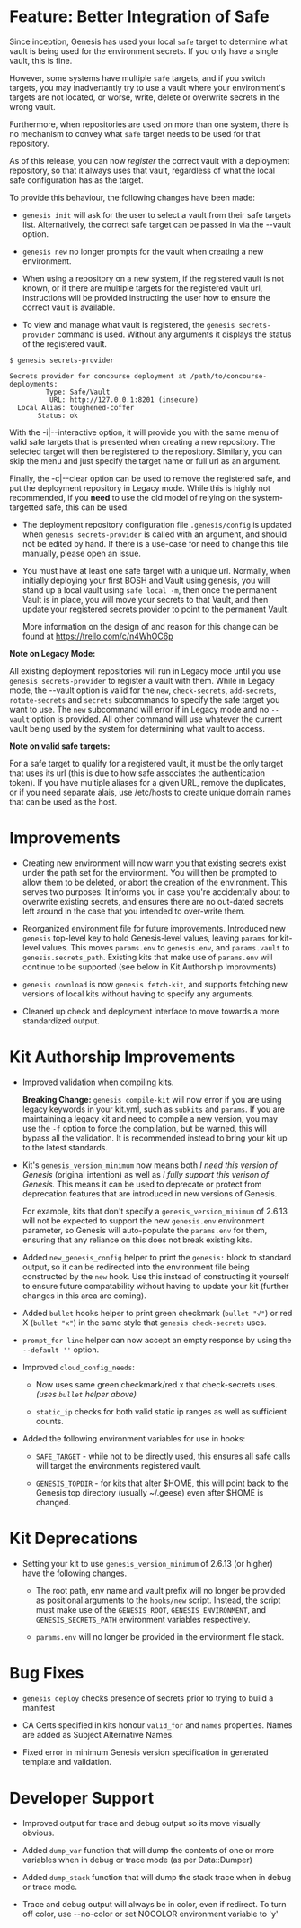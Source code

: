 # Feature: Better Integration of Safe

Since inception, Genesis has used your local `safe` target to determine what
vault is being used for the environment secrets.  If you only have a single
vault, this is fine.

However, some systems have multiple `safe` targets, and if you switch targets,
you may inadvertantly try to use a vault where your environment's targets are
not located, or worse, write, delete or overwrite secrets in the wrong
vault.

Furthermore, when repositories are used on more than one system, there is no
mechanism to convey what `safe` target needs to be used for that repository.

As of this release, you can now _register_ the correct vault with a deployment
repository, so that it always uses that vault, regardless of what the local
safe configuration has as the target.

To provide this behaviour, the following changes have been made:

- `genesis init` will ask for the user to select a vault from their safe
  targets list.  Alternatively, the correct safe target can be passed in via
  the --vault <target> option.

- `genesis new` no longer prompts for the vault when creating a new
  environment.

- When using a repository on a new system, if the registered vault is not
  known, or if there are multiple targets for the registered vault url,
  instructions will be provided instructing the user how to ensure the
  correct vault is available.

- To view and manage what vault is registered, the `genesis secrets-provider`
  command is used.  Without any arguments it displays the status of the
  registered vault.

```
$ genesis secrets-provider

Secrets provider for concourse deployment at /path/to/concourse-deployments:
         Type: Safe/Vault
          URL: http://127.0.0.1:8201 (insecure)
  Local Alias: toughened-coffer
       Status: ok
```

  With the -i|--interactive option, it will provide you with the same menu of
  valid safe targets that is presented when creating a new repository.  The
  selected target will then be registered to the repository.  Similarly, you
  can skip the menu and just specify the target name or full url as an
  argument.

  Finally, the -c|--clear option can be used to remove the registered safe,
  and put the deployment repository in Legacy mode.  While this is highly not
  recommended, if you **need** to use the old model of relying on the system-
  targetted safe, this can be used.

- The deployment repository configuration file `.genesis/config` is updated
  when `genesis secrets-provider` is called with an argument, and should not
  be edited by hand.  If there is a use-case for need to change this file
  manually, please open an issue.

- You must have at least one safe target with a unique url.  Normally, when
  initially deploying your first BOSH and Vault using genesis, you will stand
  up a local vault using `safe local -m`, then once the permanent Vault is in
  place, you will move your secrets to that Vault, and then update your
  registered secrets provider to point to the permanent Vault.

  More information on the design of and reason for this change can be found at
  https://trello.com/c/n4WhOC6p

**Note on Legacy Mode:**

All existing deployment repositories will run in Legacy mode until you use
`genesis secrets-provider` to register a vault with them.  While in Legacy
mode, the --vault option is valid for the `new`, `check-secrets`, `add-secrets`,
`rotate-secrets` and `secrets` subcommands to specify the safe target you want
to use.  The `new` subcommand will error if in Legacy mode and no `--vault`
option is provided.  All other command will use whatever the current vault
being used by the system for determining what vault to access.

**Note on valid safe targets:**

For a safe target to qualify for a registered vault, it must be the
only target that uses its url (this is due to how safe associates the
authentication token).  If you have multiple aliases for a given URL, remove
the duplicates, or if you need separate alais, use /etc/hosts to create unique
domain names that can be used as the host.

# Improvements

- Creating new environment will now warn you that existing secrets exist under
  the path set for the environment.  You will then be prompted to allow them
  to be deleted, or abort the creation of the environment.  This serves two
  purposes: It informs you in case you're accidentally about to overwrite
  existing secrets, and ensures there are no out-dated secrets left around in
  the case that you intended to over-write them.

- Reorganized environment file for future improvements.  Introduced new
  `genesis` top-level key to hold Genesis-level values, leaving `params` for
  kit-level values.  This moves `params.env` to `genesis.env`, and
  `params.vault` to `genesis.secrets_path`.  Existing kits that make use of
  `params.env` will continue to be supported (see below in Kit Authorship
  Improvments)

- `genesis download` is now `genesis fetch-kit`, and supports fetching new
  versions of local kits without having to specify any arguments.

- Cleaned up check and deployment interface to move towards a more standardized
  output.

# Kit Authorship Improvements

- Improved validation when compiling kits.

  **Breaking Change:**  `genesis compile-kit` will now error if you are using
  legacy keywords in your kit.yml, such as `subkits` and `params`.  If you are
  maintaining a legacy kit and need to compile a new version, you may use the
  `-f` option to force the compilation, but be warned, this will bypass all
  the validation.  It is recommended instead to bring your kit up to the
  latest standards.

- Kit's `genesis_version_minimum` now means both _I need this version of
  Genesis_ (original intention) as well as _I fully support this verison of
  Genesis._ This means it can be used to deprecate or protect from deprecation
  features that are introduced in new versions of Genesis.

  For example, kits that don't specify a `genesis_version_minimum` of 2.6.13
  will not be expected to support the new `genesis.env` environment parameter,
  so Genesis will auto-populate the `params.env` for them, ensuring that any
  reliance on this does not break existing kits.

- Added `new_genesis_config` helper to print the `genesis:` block to standard
  output, so it can be redirected into the environment file being constructed
  by the `new` hook.  Use this instead of constructing it yourself to ensure
  future compatability without having to update your kit (further changes in
  this area are coming).

- Added `bullet` hooks helper to print green checkmark (`bullet "√"`) or red X
  (`bullet "x"`) in the same style that `genesis check-secrets` uses.

- `prompt_for line` helper can now accept an empty response by using the
  `--default ''` option.

- Improved `cloud_config_needs`:

  - Now uses same green checkmark/red x that check-secrets uses. _(uses
    `bullet` helper above)_

  - `static_ip` checks for both valid static ip ranges as well as sufficient
    counts.

- Added the following environment variables for use in hooks:

  - `SAFE_TARGET` - while not to be directly used, this ensures all safe calls
  will target the environments registered vault.

  - `GENESIS_TOPDIR` - for kits that alter $HOME, this will point back to the
    Genesis top directory (usually ~/.geese) even after $HOME is changed.

# Kit Deprecations

- Setting your kit to use `genesis_version_minimum` of 2.6.13 (or higher) have
  the following changes.

  - The root path, env name and vault prefix will no longer be provided as
    positional arguments to the `hooks/new` script.  Instead, the script must
    make use of the `GENESIS_ROOT`, `GENESIS_ENVIRONMENT`, and
    `GENESIS_SECRETS_PATH` environment variables respectively.

  - `params.env` will no longer be provided in the environment file stack.

# Bug Fixes

- `genesis deploy` checks presence of secrets prior to trying to build a
  manifest

- CA Certs specified in kits honour `valid_for` and `names` properties.  Names
  are added as Subject Alternative Names.

- Fixed error in minimum Genesis version specification in generated template
  and validation.

# Developer Support

- Improved output for trace and debug output so its move visually obvious.

- Added `dump_var` function that will dump the contents of one or more
  variables when in debug or trace mode (as per Data::Dumper)

- Added `dump_stack` function that will dump the stack trace when in debug or
  trace mode.

- Trace and debug output will always be in color, even if redirect.  To turn
  off color, use --no-color or set NOCOLOR environment variable to 'y'
